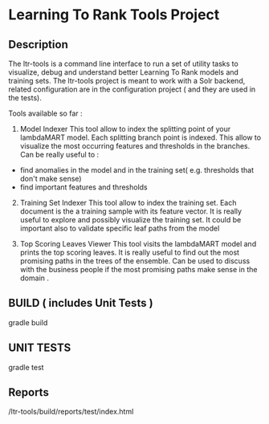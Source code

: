 # Learning To Rank Tools Project

## Description
The ltr-tools is a command line interface to run a set of utility tasks to visualize, debug and understand better Learning To Rank models and training sets.
The ltr-tools project is meant to work with a Solr backend, related configuration are in the configuration project ( and they are used in the tests).

Tools available so far :

1) Model Indexer
This tool allow to index the splitting point of your lambdaMART model.
Each splitting branch point is indexed.
This allow to visualize the most occurring features and thresholds in the branches.
Can be really useful to :
- find anomalies in the model and in the training set( e.g. thresholds that don't make sense)
- find important features and thresholds


2) Training Set Indexer
This tool allow to index the training set.
Each document is the a training sample with its feature vector.
It is really useful to explore and possibly visualize the training set.
It could be important also to validate specific leaf paths from the model

3) Top Scoring Leaves Viewer
This tool visits the lambdaMART model and prints the top scoring leaves.
It is really useful to find out the most promising paths in the trees of the ensemble.
Can be used to discuss with the business people if the most promising paths make sense in the domain .

## BUILD ( includes Unit Tests )
gradle build

## UNIT TESTS
gradle test

## Reports
/ltr-tools/build/reports/test/index.html